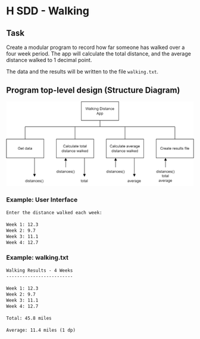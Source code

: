 # H SDD - Walking


## Task

Create a modular program to record how far someone has walked over a four week period.  The app will calculate the total distance, and the average distance walked to 1 decimal point.

The data and the results will be written to the file `walking.txt`.


## Program top-level design (Structure Diagram)

![Structure diagram](assets/sd.png "Structure diagram")


### Example: User Interface

```
Enter the distance walked each week:

Week 1: 12.3
Week 2: 9.7
Week 3: 11.1
Week 4: 12.7
```

### Example: walking.txt

```
Walking Results - 4 Weeks
-------------------------

Week 1: 12.3
Week 2: 9.7
Week 3: 11.1
Week 4: 12.7

Total: 45.8 miles

Average: 11.4 miles (1 dp)
```
